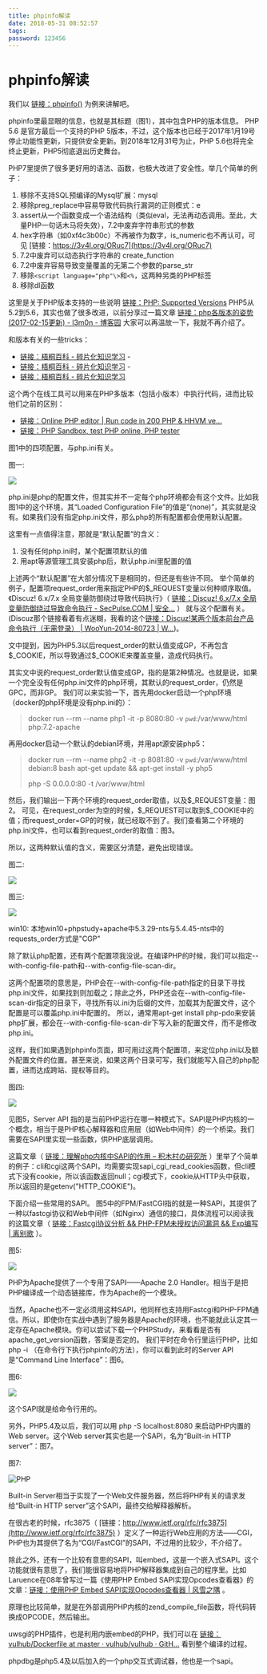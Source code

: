 ```yaml
---
title: phpinfo解读
date: 2018-05-31 08:52:57
tags:
password: 123456
---
```


# phpinfo解读

<!--more-->

我们以 [链接：](http://675ba661.2m1.pw/5a258c55-e0e9-495c-8b74-4ffd2885a2f8.php)[phpinfo()](http://675ba661.2m1.pw/5a258c55-e0e9-495c-8b74-4ffd2885a2f8.php) 为例来讲解吧。

 phpinfo里最显眼的信息，也就是其标题（图1），其中包含PHP的版本信息。 PHP 5.6 是官方最后一个支持的PHP 5版本，不过，这个版本也已经于2017年1月19号停止功能性更新，只提供安全更新。到2018年12月31号为止，PHP 5.6也将完全终止更新，PHP5彻底退出历史舞台。

 PHP7里提供了很多更好用的语法、函数，也极大改进了安全性。举几个简单的例子：

  1. 移除不支持SQL预编译的Mysql扩展：mysql 
  2. 移除preg_replace中容易导致代码执行漏洞的正则模式：e 
  3. assert从一个函数变成一个语法结构（类似eval，无法再动态调用。至此，大量PHP一句话木马将失效），7.2中废弃字符串形式的参数 
  4. hex字符串（如0xf4c3b00c）不再被作为数字，is_numeric也不再认可，可见 [链接：https://3v4l.org/ORuc7](https://3v4l.org/ORuc7) 
  5. 7.2中废弃可以动态执行字符串的 create_function 
  6. 7.2中废弃容易导致变量覆盖的无第二个参数的parse_str 
  7. 移除`<script language="php"\>`和`<%`，这两种另类的PHP标签 
  8. 移除dl函数

这里是关于PHP版本支持的一些说明 [链接：](http://php.net/supported-versions.php)[PHP: Supported Versions](http://php.net/supported-versions.php) PHP5从5.2到5.6，其实也做了很多改进，以前分享过一篇文章 [链接：](http://www.cnblogs.com/iamstudy/articles/study_from_php_update_log.html)[php各版本的姿势(2017-02-15更新) - l3m0n - 博客园](http://www.cnblogs.com/iamstudy/articles/study_from_php_update_log.html) 大家可以再温故一下，我就不再介绍了。

和版本有关的一些tricks：

 - [链接：](https://tricking.io/card/26/description)[梧桐百科 - 碎片化知识学习](https://tricking.io/card/26/description) - 
 - [链接：](https://tricking.io/card/24/description)[梧桐百科 - 碎片化知识学习](https://tricking.io/card/24/description) - 
 - [链接：](https://tricking.io/card/2/description)[梧桐百科 - 碎片化知识学习](https://tricking.io/card/2/description) 

这个两个在线工具可以用来在PHP多版本（包括小版本）中执行代码，进而比较他们之前的区别： 

- [链接：](https://3v4l.org/)[Online PHP editor | Run code in 200  PHP & HHVM ve...](https://3v4l.org/) 
- [链接：](http://sandbox.onlinephpfunctions.com/)[PHP Sandbox, test PHP online, PHP tester](http://sandbox.onlinephpfunctions.com/)

图1中的四项配置，与php.ini有关。

图一:

![](https://file.zsxq.com/148/e0/48e0d690fe8697f0a4129a049f1710a345dc94fd92d01dc4ba174f51ca695580.png)

 php.ini是php的配置文件，但其实并不一定每个php环境都会有这个文件。比如我图1中的这个环境，其“Loaded Configuration File”的值是“(none)”，其实就是没有。如果我们没有指定php.ini文件，那么php的所有配置都会使用默认配置。 

这里有一点值得注意，那就是“默认配置”的含义： 

1. 没有任何php.ini时，某个配置项默认的值 
2. 用apt等源管理工具安装php后，默认php.ini里配置的值 

上述两个“默认配置”在大部分情况下是相同的，但还是有些许不同。 举个简单的例子，配置项request_order用来指定PHP的\$_REQUEST变量以何种顺序取值。《Discuz! 6.x/7.x 全局变量防御绕过导致代码执行》（ [链接：](https://www.secpulse.com/archives/2338.html)[Discuz! 6.x/7.x 全局变量防御绕过导致命令执行 - SecPulse.COM | 安全...](https://www.secpulse.com/archives/2338.html) ） 就与这个配置有关。 (Discuz那个链接看着有点迷糊，我看的这个[链接：](http://wooyun.jozxing.cc/static/bugs/wooyun-2014-080723.html)[Discuz!某两个版本前台产品命令执行（无需登录） | WooYun-2014-80723 | W...](http://wooyun.jozxing.cc/static/bugs/wooyun-2014-080723.html))。

文中提到，因为PHP5.3以后request_order的默认值变成GP，不再包含\$\_COOKIE，所以导致通过\$_COOKIE来覆盖变量，造成代码执行。

 其实文中说的request_order默认值变成GP，指的是第2种情况。也就是说，如果一个完全没有任何php.ini文件的php环境，其默认的request_order，仍然是GPC，而非GP。 我们可以来实验一下，首先用docker启动一个php环境（docker的php环境是没有php.ini的）： 

> docker run --rm --name php1 -it -p 8080:80 -v `pwd`:/var/www/html php:7.2-apache 

再用docker启动一个默认的debian环境，并用apt源安装php5：

> docker run --rm --name php2 -it -p 8081:80 -v `pwd`:/var/www/html debian:8 bash apt-get update && apt-get install -y php5 
>
> php -S 0.0.0.0:80 -t /var/www/html 

然后，我们输出一下两个环境的request_order取值，以及\$\_REQUEST变量：图2。 可见，在request_order为空的时候，\$\_REQUEST可以取到$_COOKIE中的值；而request_order=GP的时候，就已经取不到了。我们查看第二个环境的php.ini文件，也可以看到request_order的取值：图3。

 所以，这两种默认值的含义，需要区分清楚，避免出现错误。

图二:

![](https://file.zsxq.com/1d6/59/d659ac1a237468325de98f2cfc0802548d77e8a7ebd9d1a80d0390d2d0b2b7e2.png)

图三:

![](https://file.zsxq.com/164/c8/64c85402cb752d1d7a5a2fbec6bf434338de9526b3836c08c28cb9382609a720.png)

win10: 本地win10+phpstudy+apache中5.3.29-nts与5.4.45-nts中的requests_order方式是"CGP"

除了默认php配置，还有两个配置项我没说。在编译PHP的时候，我们可以指定--with-config-file-path和--with-config-file-scan-dir。

 这两个配置项的意思是，PHP会在--with-config-file-path指定的目录下寻找php.ini文件，如果找到则加载之；除此之外，PHP还会在--with-config-file-scan-dir指定的目录下，寻找所有以.ini为后缀的文件，加载其为配置文件，这个配置是可以覆盖php.ini中配置的。 所以，通常用apt-get install php-pdo来安装php扩展，都会在--with-config-file-scan-dir下写入新的配置文件，而不是修改php.ini。 

这样，我们如果遇到phpinfo页面，即可用过这两个配置项，来定位php.ini以及额外配置文件的位置。甚至来说，如果这两个目录可写，我们就能写入自己的php配置，进而达成跨站、提权等目的。

图四:

![](https://file.zsxq.com/148/e0/48e0d690fe8697f0a4129a049f1710a345dc94fd92d01dc4ba174f51ca695580.png)



见图5，Server API 指的是当前PHP运行在哪一种模式下。SAPI是PHP内核的一个概念，相当于是PHP核心解释器和应用层（如Web中间件）的一个桥梁。我们需要在SAPI里实现一些函数，供PHP底层调用。 

这篇文章（ [链接：](https://foio.github.io/php-sapi/)[理解php内核中SAPI的作用 – 积木村の研究所](https://foio.github.io/php-sapi/) ）里举了个简单的例子：cli和cgi这两个SAPI，均需要实现sapi_cgi_read_cookies函数，但cli模式下没有cookie，所以该函数返回null；cgi模式下，cookie从HTTP头中获取，所以返回的是getenv("HTTP_COOKIE")。 

下面介绍一些常用的SAPI。 图5中的FPM/FastCGI指的就是一种SAPI，其提供了一种以fastcgi协议和Web中间件（如Nginx）通信的接口，具体流程可以阅读我的这篇文章（ [链接：](https://www.leavesongs.com/PENETRATION/fastcgi-and-php-fpm.html)[Fastcgi协议分析 && PHP-FPM未授权访问漏洞 && Exp编写 | 离别歌](https://www.leavesongs.com/PENETRATION/fastcgi-and-php-fpm.html)  ）。

图5:

![](https://file.zsxq.com/1a0/72/a072352975fb3a7f091f12f1f51c359d246c1ea1dded3a33be4300fc81d143c8.png)

 PHP为Apache提供了一个专用了SAPI——Apache 2.0 Handler。相当于是把PHP编译成一个动态链接库，作为Apache的一个模块。

 当然，Apache也不一定必须用这种SAPI，他同样也支持用Fastcgi和PHP-FPM通信。所以，即使你在实战中遇到了服务器是Apache的环境，也不能就此认定其一定存在Apache模块。你可以尝试下载一个PHPStudy，来看看是否有apache_get_version函数，答案是否定的。 我们平时在命令行里运行PHP，比如php -i （在命令行下执行phpinfo的方法），你可以看到此时的Server API是“Command Line Interface”：图6。

图6:

![](https://file.zsxq.com/1b6/61/b661242ec92dae5334dd695b75c7a3ad2f8a028c8cbc59151eec9230cc7d9a45.png)

这个SAPI就是给命令行用的。 

另外，PHP5.4及以后，我们可以用 php -S localhost:8080 来启动PHP内置的Web server。这个Web server其实也是一个SAPI，名为“Built-in HTTP server”：图7。 

图7:

![PHP](https://file.zsxq.com/1b2/bb/b2bbf2fcb9f5d5088f55dc290570ba84f8c0cc86af9786bbaa5b02b77372fdb8.png) 

Built-in Server相当于实现了一个Web文件服务器，然后将PHP有关的请求发给“Built-in HTTP server”这个SAPI，最终交给解释器解析。 

在很古老的时候，rfc3875（ [链接：http://www.ietf.org/rfc/rfc3875](http://www.ietf.org/rfc/rfc3875) ）定义了一种运行Web应用的方法——CGI，PHP也为其提供了名为“CGI/FastCGI”的SAPI，不过用的比较少，不介绍了。 

除此之外，还有一个比较有意思的SAPI，叫embed，这是一个嵌入式SAPI。这个功能就很有意思了，我们能很容易地将PHP解释器集成到自己的程序里。比如Laruence在08年曾写过一篇《使用PHP Embed SAPI实现Opcodes查看器》的文章：[链接：](http://www.laruence.com/2008/09/23/539.html)[使用PHP Embed SAPI实现Opcodes查看器 | 风雪之隅](http://www.laruence.com/2008/09/23/539.html) 。 

原理也比较简单，就是在外部调用PHP内核的zend_compile_file函数，将代码转换成OPCODE，然后输出。

 uwsgi的PHP插件，也是利用内嵌embed的PHP，我们可以在 [链接：](https://github.com/vulhub/vulhub/blob/master/base/uwsgi/php/2.0.16/Dockerfile)[vulhub/Dockerfile at master · vulhub/vulhub · GitH...](https://github.com/vulhub/vulhub/blob/master/base/uwsgi/php/2.0.16/Dockerfile) 看到整个编译的过程。 

phpdbg是php5.4及以后加入的一个php交互式调试器，他也是一个sapi。

